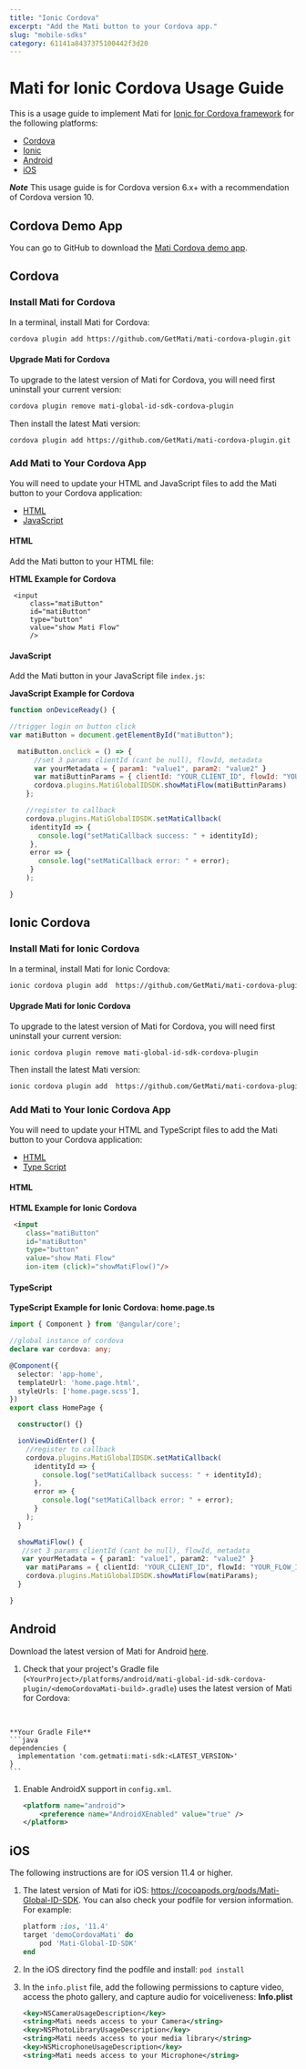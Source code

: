 ```yaml
---
title: "Ionic Cordova"
excerpt: "Add the Mati button to your Cordova app."
slug: "mobile-sdks"
category: 61141a8437375100442f3d20
---
```


# Mati for Ionic Cordova Usage Guide

This is a usage guide to implement Mati for [Ionic for Cordova framework](https://ionicframework.com/docs/v1/guide/preface.html) for the following platforms:

* [Cordova](#cordova)
* [Ionic](#ionic)
* [Android](#Android)
* [iOS](#iOS)

_**Note**_ This usage guide is for Cordova version 6.x+ with a recommendation of Cordova version 10.

## Cordova Demo App

You can go to GitHub to download the [Mati Cordova demo app](https://github.com/GetMati/mati-mobile-examples/tree/main/cordovaDemoApp).

## Cordova

### Install Mati for Cordova

In a terminal, install Mati for Cordova:

```bash
cordova plugin add https://github.com/GetMati/mati-cordova-plugin.git
```

#### Upgrade Mati for Cordova
To upgrade to the latest version of Mati for Cordova, you will need first uninstall your current version:

```bash
cordova plugin remove mati-global-id-sdk-cordova-plugin
```

Then install the latest Mati version:
```bash
cordova plugin add https://github.com/GetMati/mati-cordova-plugin.git
```

### Add Mati to Your Cordova App

You will need to update your HTML and JavaScript files to add the Mati button to your Cordova application:

* [HTML](#cordova-html)
* [JavaScript](#cordova-javascript)

<a id="cordova-html"></a>
#### HTML

Add the Mati button to your HTML file:

**HTML Example for Cordova**
```
 <input
     class="matiButton"
     id="matiButton"
     type="button"
     value="show Mati Flow"
     />
 ```

<a id="cordova-javascript"></a>
#### JavaScript

Add the Mati button in your JavaScript file `index.js`:


**JavaScript Example for Cordova**

```js
function onDeviceReady() {

//trigger login on button click
var matiButton = document.getElementById("matiButton");

  matiButton.onclick = () => {
      //set 3 params clientId (cant be null), flowId, metadata
      var yourMetadata = { param1: "value1", param2: "value2" }
      var matiButtinParams = { clientId: "YOUR_CLIENT_ID", flowId: "YOUR_FLOW_ID", metadata: yourMetadata }
      cordova.plugins.MatiGlobalIDSDK.showMatiFlow(matiButtinParams)
    };

    //register to callback
    cordova.plugins.MatiGlobalIDSDK.setMatiCallback(
     identityId => {
       console.log("setMatiCallback success: " + identityId);
     },
     error => {
       console.log("setMatiCallback error: " + error);
     }
    );

}
 ```

## Ionic Cordova

### Install Mati for Ionic Cordova

In a terminal, install Mati for Ionic Cordova:

```bash
ionic cordova plugin add  https://github.com/GetMati/mati-cordova-plugin.git
```

#### Upgrade Mati for Ionic Cordova
To upgrade to the latest version of Mati for Cordova, you will need first uninstall your current version:

```bash
ionic cordova plugin remove mati-global-id-sdk-cordova-plugin
```
Then install the latest Mati version:

```bash
ionic cordova plugin add  https://github.com/GetMati/mati-cordova-plugin.git
```

### Add Mati to Your Ionic Cordova App

You will need to update your HTML and TypeScript files to add the Mati button to your Cordova application:

* [HTML](#ionic-cordova-html)
* [Type Script](#ionic-cordova-typescript)

<a id="ionic-cordova-html"></a>
#### HTML

**HTML Example for Ionic Cordova**
```html
 <input
    class="matiButton"
    id="matiButton"
    type="button"
    value="show Mati Flow"
    ion-item (click)="showMatiFlow()"/>
 ```
<a id="ionic-cordova-typescript"></a>
#### TypeScript

**TypeScript Example for Ionic Cordova: home.page.ts**
```ts
import { Component } from '@angular/core';

//global instance of cordova
declare var cordova: any;

@Component({
  selector: 'app-home',
  templateUrl: 'home.page.html',
  styleUrls: ['home.page.scss'],
})
export class HomePage {

  constructor() {}

  ionViewDidEnter() {
    //register to callback
    cordova.plugins.MatiGlobalIDSDK.setMatiCallback(
      identityId => {
        console.log("setMatiCallback success: " + identityId);
      },
      error => {
        console.log("setMatiCallback error: " + error);
      }
    );  
  }

  showMatiFlow() {
   //set 3 params clientId (cant be null), flowId, metadata
   var yourMetadata = { param1: "value1", param2: "value2" }
    var matiParams = { clientId: "YOUR_CLIENT_ID", flowId: "YOUR_FLOW_ID", metadata: yourMetadata }
    cordova.plugins.MatiGlobalIDSDK.showMatiFlow(matiParams);
  }

}
 ```

## Android

Download the latest version of Mati for Android [here](https://search.maven.org/artifact/com.getmati/mati-sdk).

1. Check that your project's Gradle file (`<YourProject>/platforms/android/mati-global-id-sdk-cordova-plugin/<demoCordovaMati-build>.gradle`) uses the latest version of Mati for Cordova:
<br />

    **Your Gradle File**
    ```java
    dependencies {
      implementation 'com.getmati:mati-sdk:<LATEST_VERSION>'
    }
    ```

1. Enable AndroidX support in `config.xml`.

    ```xml
    <platform name="android">
    	<preference name="AndroidXEnabled" value="true" />
    </platform>
    ```

## iOS

The following instructions are for iOS version 11.4 or higher.
1.  The latest version of Mati for iOS: https://cocoapods.org/pods/Mati-Global-ID-SDK.
  You can also check your podfile for version information. For example:
    ```ruby
    platform :ios, '11.4'
    target 'demoCordovaMati' do
        pod 'Mati-Global-ID-SDK'
    end
    ```
1. In the iOS directory find the podfile and install:
  `pod install`
1. In the `info.plist` file, add the following permissions to capture video, access the photo gallery, and capture audio for voiceliveness:
  **Info.plist**

    ```xml
    <key>NSCameraUsageDescription</key>
    <string>Mati needs access to your Camera</string>
    <key>NSPhotoLibraryUsageDescription</key>
    <string>Mati needs access to your media library</string>
    <key>NSMicrophoneUsageDescription</key>
    <string>Mati needs access to your Microphone</string>
    ```
